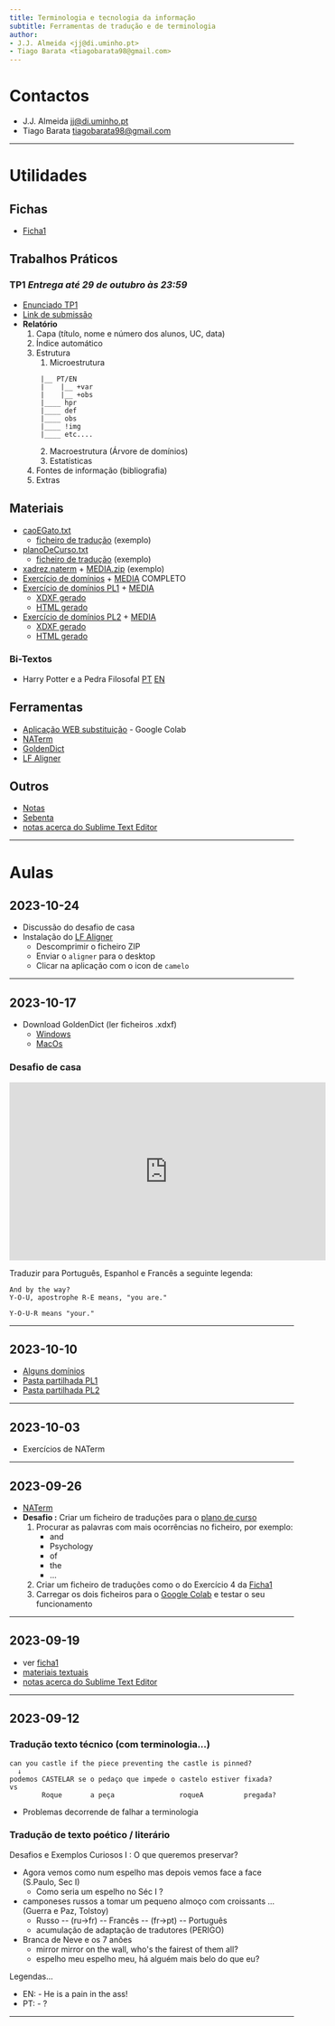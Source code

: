 ```yaml
---
title: Terminologia e tecnologia da informação
subtitle: Ferramentas de tradução e de terminologia
author:
- J.J. Almeida <jj@di.uminho.pt>
- Tiago Barata <tiagobarata98@gmail.com>
---
```


<base target="_blank">

# Contactos
- J.J. Almeida <jj@di.uminho.pt>
- Tiago Barata <tiagobarata98@gmail.com>

----

# Utilidades

## Fichas

- [Ficha1](Ficha1.pdf)

## Trabalhos Práticos

### TP1 _Entrega até 29 de outubro às 23:59_

- [Enunciado TP1](TP1.pdf)
- [Link de submissão](https://natura.di.uminho.pt/jjbin/tti2023-tp1)
- **Relatório**
  1. Capa (título, nome e número dos alunos, UC, data)
  2. Índice automático
  3. Estrutura
     1. Microestrutura
     ~~~
      |__ PT/EN
      |    |__ +var
      |    |__ +obs
      |____ hpr
      |____ def
      |____ obs
      |____ !img
      |____ etc....
      ~~~
     2. Macroestrutura (Árvore de domínios)
     3. Estatísticas
  4. Fontes de informação (bibliografia)
  5. Extras

## Materiais

- [caoEGato.txt](materiaistextuais/file1)
  - [ficheiro de tradução](materiaistextuais/traducao) (exemplo)
- [planoDeCurso.txt](materiaistextuais/plano-de-curso)
  - [ficheiro de tradução](materiaistextuais/plano_trad) (exemplo)
- [xadrez.naterm](materiaistextuais/xadrez.naterm) + [MEDIA.zip](materiaistextuais/MEDIA.zip) (exemplo)
- [Exercício de domínios](materiaistextuais/dominios.naterm) + [MEDIA](materiaistextuais/MEDIA-dominios.zip) COMPLETO
- [Exercício de domínios PL1](materiaistextuais/PL1/tudo.naterm) + [MEDIA](materiaistextuais/PL1/MEDIA.zip)
  -  [XDXF gerado](materiaistextuais/PL1/goldendict.xdxf)
  -  [HTML gerado](materiaistextuais/PL1/paginaweb.html)
- [Exercício de domínios PL2](materiaistextuais/PL2/tudo.naterm) + [MEDIA](materiaistextuais/PL2/MEDIA.zip)
  -  [XDXF gerado](materiaistextuais/PL2/goldendict.xdxf)
  -  [HTML gerado](materiaistextuais/PL2/paginaweb.html)

### Bi-Textos

- Harry Potter e a Pedra Filosofal [PT](materiaistextuais/Harry_Potter_e_A_Pedra_Filosofal_PT.txt) [EN](materiaistextuais/Harry_Potter_e_A_Pedra_Filosofal_EN.txt) 

## Ferramentas

- [Aplicação WEB substituição](https://colab.research.google.com/drive/1j-lL8bcJCE3q9sweK8A1xOd-IQZqU7lM?usp=sharing) - Google Colab
- [NATerm](https://natura.di.uminho.pt/jjbin/naterm)
- [GoldenDict](http://goldendict.org)
- [LF Aligner](https://sourceforge.net/projects/aligner/files/)

## Outros

- [Notas](sebenta.md)
- [Sebenta](sebenta.pdf)
- [notas acerca do Sublime Text Editor](sublime.md)

----

# Aulas

## 2023-10-24
- Discussão do desafio de casa
- Instalação do [LF Aligner](https://sourceforge.net/projects/aligner/files/)
  - Descomprimir o ficheiro ZIP
  - Enviar o `aligner` para o desktop
  - Clicar na aplicação com o icon de `camelo`
  
---

## 2023-10-17
- Download GoldenDict (ler ficheiros .xdxf)
  - [Windows](https://github.com/goldendict/goldendict/wiki/Early-Access-Builds-for-Windows#150-rc2-372-gc3ff15f)
  - [MacOs](https://github.com/goldendict/goldendict/wiki/Early-Access-Builds-for-Mac-OS-X#150-rc2-372-gc3ff15f)

### Desafio de casa

<iframe width="560" height="315" src="https://www.youtube.com/embed/DK95r1Q-Tlg?si=xsJfzYFggkckA2q2" title="YouTube video player" frameborder="0" allow="accelerometer; autoplay; clipboard-write; encrypted-media; gyroscope; picture-in-picture; web-share" allowfullscreen></iframe>

Traduzir para Português, Espanhol e Francês a seguinte legenda:

~~~
And by the way?
Y-O-U, apostrophe R-E means, "you are."

Y-O-U-R means "your."
~~~

----

## 2023-10-10
- [Alguns domínios](dominios.md)
- [Pasta partilhada PL1](https://drive.google.com/drive/folders/1kWSxhcDZ8oQj97A8Ezy8_0cD4pOvzF9s?usp=sharing)
- [Pasta partilhada PL2](https://drive.google.com/drive/folders/1P5ixtmHDNTr-WEEYNZwRV1HjVAaNj_Q3?usp=sharing)

----

## 2023-10-03

- Exercícios de NATerm

----

## 2023-09-26

- [NATerm](https://natura.di.uminho.pt/jjbin/naterm)
- **Desafio :**  Criar um ficheiro de traduções para o [plano de curso](materiaistextuais/plano-de-curso.txt)
  1. Procurar as palavras com mais ocorrências no ficheiro, por exemplo:
      - and
      - Psychology
      - of
      - the
      - ...
  2. Criar um ficheiro de traduções como o do Exercício 4 da [Ficha1](Ficha1.pdf)
  3. Carregar os dois ficheiros para o [Google Colab](https://colab.research.google.com/drive/1j-lL8bcJCE3q9sweK8A1xOd-IQZqU7lM?usp=sharing) e testar o seu funcionamento

----

## 2023-09-19

- ver [ficha1](Ficha1.pdf)
- [materiais textuais](materiaistextuais)
- [notas acerca do Sublime Text Editor](sublime)

----

## 2023-09-12

### Tradução texto técnico (com terminologia...)

~~~
can you castle if the piece preventing the castle is pinned?
  ↓
podemos CASTELAR se o pedaço que impede o castelo estiver fixada?
vs
        Roque       a peça                roqueA          pregada?
~~~

- Problemas decorrende de falhar a terminologia

### Tradução de texto poético / literário

Desafios e Exemplos Curiosos I : O que queremos preservar?

- Agora vemos como num espelho mas depois vemos face a face (S.Paulo, Sec I)
  - Como seria um espelho no Séc I ?
- camponeses russos a tomar um pequeno almoço com croissants ... (Guerra e Paz, Tolstoy)
  - Russo -- (ru→fr) -- Francês -- (fr→pt) -- Português
  - acumulação de adaptação de tradutores (PERIGO)
- Branca de Neve e os 7 anões
  - mirror mirror on the wall, who's the fairest of them all?
  - espelho meu espelho meu, há alguém mais belo do que eu?

Legendas...

-  EN: - He is a pain in the ass!
-  PT: - ?

----


